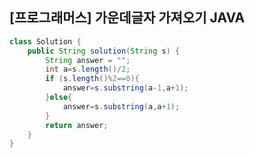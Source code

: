    
<h2>[프로그래머스] 가운데글자 가져오기 JAVA</h2>

```JAVA
class Solution {
    public String solution(String s) {
        String answer = "";
        int a=s.length()/2;
        if (s.length()%2==0){
            answer=s.substring(a-1,a+1);
        }else{
            answer=s.substring(a,a+1);
        }
        return answer;
    }
}
```
